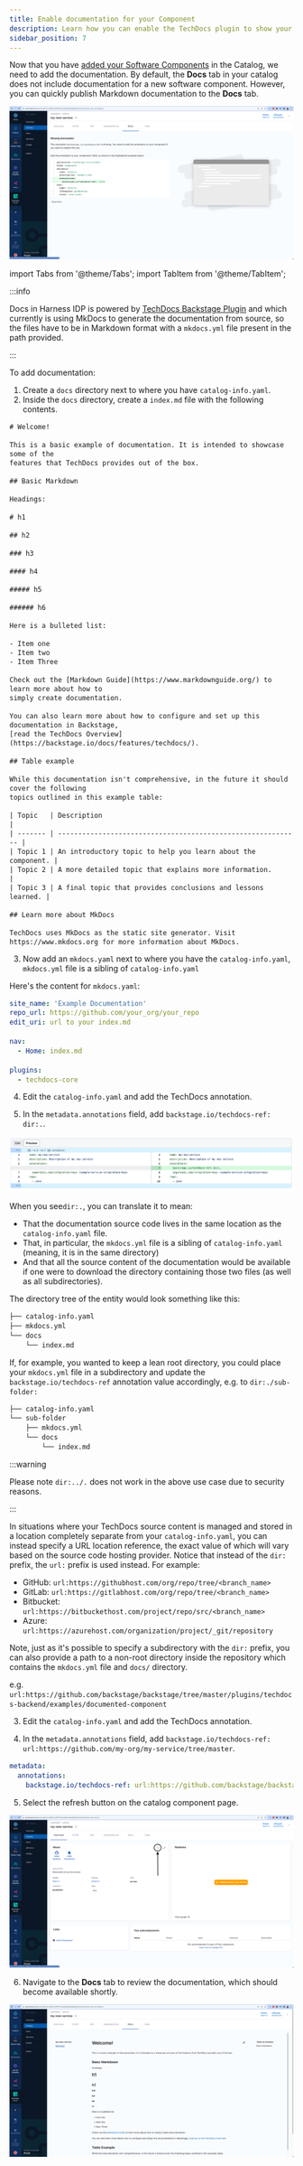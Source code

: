 ```yaml
---
title: Enable documentation for your Component
description: Learn how you can enable the TechDocs plugin to show your Markdown docs on the **Docs** tab of the catalog page.
sidebar_position: 7
---
```


<DocsTag  backgroundColor= "#cbe2f9" text="Tutorial"  textColor="#0b5cad"  />

Now that you have [added your Software Components](/docs/internal-developer-portal/get-started/register-a-new-software-component) in the Catalog, we need to add the documentation. By default, the **Docs** tab in your catalog does not include documentation for a new software component. However, you can quickly publish Markdown documentation to the **Docs** tab.


![](static/docs-empty.png)


import Tabs from '@theme/Tabs';
import TabItem from '@theme/TabItem';

:::info

Docs in Harness IDP is powered by [TechDocs Backstage Plugin](https://backstage.io/docs/features/techdocs/) and which currently is using MkDocs to generate the documentation from source, so the files have to be in Markdown format with a `mkdocs.yml` file present in the path provided. 

:::

<Tabs>
<TabItem value="Docs Available in the Root of Source Folder ">


To add documentation:

1. Create a `docs` directory next to where you have `catalog-info.yaml`.
2. Inside the `docs` directory, create a `index.md` file with the following contents.

```
# Welcome!

This is a basic example of documentation. It is intended to showcase some of the
features that TechDocs provides out of the box.

## Basic Markdown

Headings:

# h1

## h2

### h3

#### h4

##### h5

###### h6

Here is a bulleted list:

- Item one
- Item two
- Item Three

Check out the [Markdown Guide](https://www.markdownguide.org/) to learn more about how to
simply create documentation.

You can also learn more about how to configure and set up this documentation in Backstage,
[read the TechDocs Overview](https://backstage.io/docs/features/techdocs/).

## Table example

While this documentation isn't comprehensive, in the future it should cover the following
topics outlined in this example table:

| Topic   | Description                                                  |
| ------- | ------------------------------------------------------------ |
| Topic 1 | An introductory topic to help you learn about the component. |
| Topic 2 | A more detailed topic that explains more information.        |
| Topic 3 | A final topic that provides conclusions and lessons learned. |

## Learn more about MkDocs

TechDocs uses MkDocs as the static site generator. Visit https://www.mkdocs.org for more information about MkDocs.
```
3. Now add an `mkdocs.yaml` next to where you have the `catalog-info.yaml`, `mkdocs.yml` file is a sibling of `catalog-info.yaml`

Here's the content for `mkdocs.yaml`:

```YAML
site_name: 'Example Documentation'
repo_url: https://github.com/your_org/your_repo
edit_uri: url to your index.md

nav:
  - Home: index.md

plugins:
  - techdocs-core
```

4. Edit the `catalog-info.yaml` and add the TechDocs annotation.

5. In the `metadata.annotations` field, add `backstage.io/techdocs-ref: dir:.`.

![](static/techdocs-ref.png)


When you see`dir:.`, you can translate it to mean:

- That the documentation source code lives in the same location as the `catalog-info.yaml` file.
- That, in particular, the `mkdocs.yml` file is a sibling of `catalog-info.yaml` (meaning, it is in the same directory)
- And that all the source content of the documentation would be available if one were to download the directory containing those two files (as well as all subdirectories).

The directory tree of the entity would look something like this:

```sh
├── catalog-info.yaml
├── mkdocs.yml
└── docs
    └── index.md
```

If, for example, you wanted to keep a lean root directory, you could place your `mkdocs.yml` file in a subdirectory and update the `backstage.io/techdocs-ref` annotation value accordingly, e.g. to `dir:./sub-folder:`

```sh
├── catalog-info.yaml
└── sub-folder
    ├── mkdocs.yml
    └── docs
        └── index.md
```
:::warning

 Please note `dir:../.` does not work in the above use case due to security reasons.

:::

</TabItem>
<TabItem value="Docs Available in Some Other Location">

In situations where your TechDocs source content is managed and stored in a location completely separate from your `catalog-info.yaml`, you can instead specify a URL location reference, the exact value of which will vary based on the source code hosting provider. Notice that instead of the `dir:` prefix, the `url:` prefix is used instead. For example:

- GitHub: `url:https://githubhost.com/org/repo/tree/<branch_name>`
- GitLab: `url:https://gitlabhost.com/org/repo/tree/<branch_name>`
- Bitbucket: `url:https://bitbuckethost.com/project/repo/src/<branch_name>`
- Azure: `url:https://azurehost.com/organization/project/_git/repository`

Note, just as it's possible to specify a subdirectory with the `dir:` prefix, you can also provide a path to a non-root directory inside the repository which contains the `mkdocs.yml` file and `docs/` directory. 

e.g. `url:https://github.com/backstage/backstage/tree/master/plugins/techdocs-backend/examples/documented-component`


3. Edit the `catalog-info.yaml` and add the TechDocs annotation.

4. In the `metadata.annotations` field, add `backstage.io/techdocs-ref: url:https://github.com/my-org/my-service/tree/master`.

```YAML
metadata:
  annotations:
    backstage.io/techdocs-ref: url:https://github.com/backstage/backstage/tree/master/plugins/techdocs-backend/examples/documented-component
```


</TabItem>
</Tabs>


5. Select the refresh button on the catalog component page.

![](static/refresh-button.png)

6. Navigate to the **Docs** tab to review the documentation, which should become available shortly. 

![](static/docs-rendered.png)

